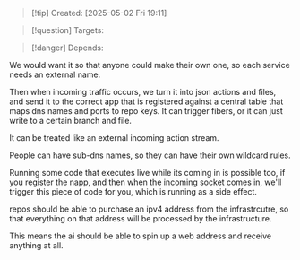 
>[!tip] Created: [2025-05-02 Fri 19:11]

>[!question] Targets: 

>[!danger] Depends: 

We would want it so that anyone could make their own one, so each service needs an external name.

Then when incoming traffic occurs, we turn it into json actions and files, and send it to the correct app that is registered against a central table that maps dns names and ports to repo keys.  It can trigger fibers, or it can just write to a certain branch and file.

It can be treated like an external incoming action stream.

People can have sub-dns names, so they can have their own wildcard rules.

Running some code that executes live while its coming in is possible too, if you register the napp, and then when the incoming socket comes in, we'll trigger this piece of code for you, which is running as a side effect.

repos should be able to purchase an ipv4 address from the infrastrcutre, so that everything on that address will be processed by the infrastructure.

This means the ai should be able to spin up a web address and receive anything at all.